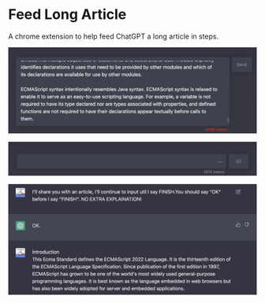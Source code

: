 # Feed Long Article

A chrome extension to help feed ChatGPT a long article in steps.

![](./shortcuts/preview.png)

![](./shortcuts/preview1.png)

![](./shortcuts/preview2.png)